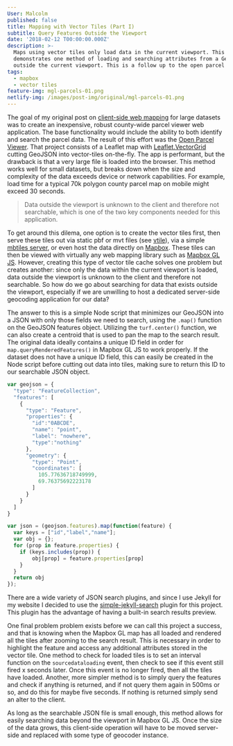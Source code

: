 ```yaml
---
User: Malcolm
published: false
title: Mapping with Vector Tiles (Part I)
subtitle: Query Features Outside the Viewport
date: '2018-02-12 T00:00:00.000Z'
description: >-
  Maps using vector tiles only load data in the current viewport. This article
  demonstrates one method of loading and searching attributes from a GeoJSON
  outside the current viewport. This is a follow up to the open parcel viewer.
tags:
  - mapbox
  - vector tiles
feature-img: mgl-parcels-01.png
netlify-img: /images/post-img/original/mgl-parcels-01.png
---
```

The goal of my original post on [client-side web mapping](https://getbounds.com/blog/leaflet-and-geojson-tiles/) for large datasets was to create an inexpensive, robust county-wide parcel viewer web application. The base functionality would include the ability to both identify and search the parcel data. The result of this effort was the [Open Parcel Viewer](https://github.com/ovrdc/parcel-viewer). That project consists of a Leaflet map with [Leaflet.VectorGrid](https://github.com/Leaflet/Leaflet.VectorGrid) cutting GeoJSON into vector-tiles on-the-fly. The app is performant, but the drawback is that a very large file is loaded into the browser. This method works well for small datasets, but breaks down when the size and complexity of the data exceeds device or network capabilities. For example, load time for a typical 70k polygon county parcel map on mobile might exceed 30 seconds.

> Data outside the viewport is unknown to the client and therefore not searchable, which is one of the two key components needed for this application.

To get around this dilema, one option is to create the vector tiles first, then serve these tiles out via static pbf or mvt files (see [vtile](https://www.npmjs.com/package/vtile)), via a simple [mbtiles server](https://github.com/ovrdc/tileserver), or even host the data directly on [Mapbox](https://www.mapbox.com). These tiles can then be viewed with virtually any web mapping library such as [Mapbox GL JS](https://www.mapbox.com/mapbox-gl-js/api/). However, creating this type of vector tile cache solves one problem but creates another: since only the data within the current viewport is loaded, data outside the viewport is unknown to the client and therefore not searchable. So how do we go about searching for data that exists outside the viewport, especially if we are unwilling to host a dedicated server-side geocoding application for our data?

The answer to this is a simple Node script that minimizes our GeoJSON into a JSON with only those fields we need to search, using the `.map()` function on the GeoJSON features object. Utilizing the `turf.center()` function, we can also create a centroid that is used to pan the map to the search result. The original data ideally contains a unique ID field in order for `map.queryRenderedFeatures()` in Mapbox GL JS to work properly. If the dataset does not have a unique ID field, this can easily be created in the Node script before cutting out data into tiles, making sure to return this ID to our searchable JSON object.

```javascript
var geojson = {
  "type": "FeatureCollection",
  "features": [
    {
      "type": "Feature",
      "properties": {
        "id":"0ABCDE",
        "name": "point",
        "label": "nowhere",
        "type":"nothing"
      },
      "geometry": {
        "type": "Point",
        "coordinates": [
          105.77636718749999,
          69.76375692223178
        ]
      }
    }
  ]
}

var json = (geojson.features).map(function(feature) {
  var keys = ["id","label","name"];
  var obj = {};
  for (prop in feature.properties) {
    if (keys.includes(prop)) {
        obj[prop] = feature.properties[prop]
    }
  }
  return obj
});
```

There are a wide variety of JSON search plugins, and since I use Jekyll for my website I decided to use the [simple-jekyll-search](https://github.com/christian-fei/Simple-Jekyll-Search) plugin for this project. This plugin has the advantage of having a built-in search results preview.  

One final problem problem exists before we can call this project a success, and that is knowing when the Mapbox GL map has all loaded and rendered all the tiles after zooming to the search result. This is necessary in order to highlight the feature and access any additional attributes stored in the vector tile. One method to check for loaded tiles is to set an interval function on the `sourcedataloading` event, then check to see if this event still fired x seconds later. Once this event is no longer fired, then all the tiles have loaded. Another, more simpler method is to simply query the features and check if anything is returned, and if not query them again in 500ms or so, and do this for maybe five seconds. If nothing is returned simply send an alter to the client.

As long as the searchable JSON file is small enough, this method allows for easily searching data beyond the viewport in Mapbox GL JS. Once the size of the data grows, this client-side operation will have to be moved server-side and replaced with some type of geocoder instance.
